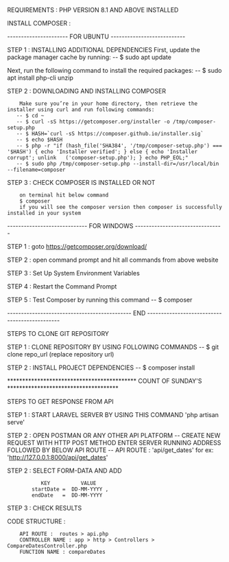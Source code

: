 REQUIREMENTS  :
PHP VERSION 8.1 AND ABOVE INSTALLED


INSTALL COMPOSER :

---------------------- FOR UBUNTU ---------------------------


STEP 1 : INSTALLING ADDITIONAL DEPENDENCIES
   First, update the package manager cache by running:
   --  $ sudo apt update

   Next, run the following command to install the required packages:
   -- $ sudo apt install php-cli unzip

STEP 2 : DOWNLOADING AND INSTALLING COMPOSER

        Make sure you’re in your home directory, then retrieve the installer using curl and run following commands:
       -- $ cd ~
       -- $ curl -sS https://getcomposer.org/installer -o /tmp/composer-setup.php
       -- $ HASH=`curl -sS https://composer.github.io/installer.sig`
       -- $ echo $HASH
       -- $ php -r "if (hash_file('SHA384', '/tmp/composer-setup.php') === '$HASH') { echo 'Installer verified'; } else { echo 'Installer corrupt'; unlink   ('composer-setup.php'); } echo PHP_EOL;"
       -- $ sudo php /tmp/composer-setup.php --install-dir=/usr/local/bin --filename=composer

STEP 3 : CHECK COMPOSER IS INSTALLED OR NOT

        on terminal hit below command
        $ composer
        if you will see the composer version then composer is successfully installed in your system



----------------------------- FOR WINDOWS --------------------------------

STEP 1 : goto https://getcomposer.org/download/

STEP 2 : open command prompt and hit all commands from above website

STEP 3 : Set Up System Environment Variables

STEP 4 : Restart the Command Prompt

STEP 5 : Test Composer
        by running this command 
        -- $ composer

--------------------------------------------- END ----------------------------------------------


STEPS TO CLONE GIT REPOSITORY

STEP 1 : CLONE REPOSITORY BY USING FOLLOWING COMMANDS 
         -- $ git clone repo_url   (replace repository url)

STEP 2 : INSTALL PROJECT DEPENDENCIES
        -- $  composer install


******************************************* COUNT OF SUNDAY'S *************************************

STEPS TO GET RESPONSE FROM API

STEP 1 : START LARAVEL SERVER BY USING THIS COMMAND 'php artisan serve'

STEP 2 : OPEN POSTMAN OR ANY OTHER API PLATFORM
        -- CREATE NEW REQUEST WITH HTTP POST METHOD ENTER SERVER RUNNING ADDRESS FOLLOWED BY BELOW API ROUTE
        -- API ROUTE : 'api/get_dates' 
           for ex:  'http://127.0.0.1:8000/api/get_dates'

STEP 2 : SELECT FORM-DATA AND ADD 

               KEY          VALUE
            startDate =  DD-MM-YYYY , 
            endDate   =  DD-MM-YYYY
            

STEP 3 : CHECK RESULTS


CODE STRUCTURE : 

        API ROUTE :  routes > api.php
        CONTROLLER NAME : app > http > Controllers > CompareDatesController.php
        FUNCTION NAME : compareDates
